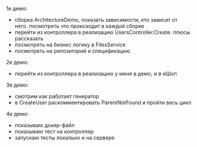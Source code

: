 1е демо:
- сборка ArchitectureDemo, показать зависимости, кто зависит от него. посмотреть что происходит в каждой сборке
- перейти из контроллера в реализацию UsersController.Create. плюсы рассказать
- посмотреть на бизнес логику в FilesService
- посмотреть на репозиторий и спецификацию

2е демо:
- перейти из контроллера в реализацию у меня в демо, и в еШоп

3е демо:
- смотрим как работает генератор
- в CreateUser раскомментировать ParentNotFound и пройти весь цикл

4е демо:
- показываю докер-файл
- показываю тест на контроллер
- запускаю тесты локально и на сервере

